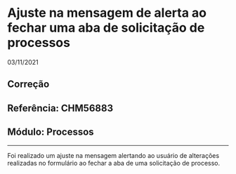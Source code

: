 # Ajuste na mensagem de alerta ao fechar uma aba de solicitação de processos
03/11/2021
## Correção
## Referência: CHM56883
## Módulo: Processos
***

Foi realizado um ajuste na mensagem alertando ao usuário de alterações realizadas no formulário ao fechar a aba de uma solicitação de processo.
